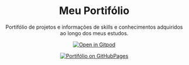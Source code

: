 <div align="center">

# Meu Portifólio


Portifólio de projetos e informações de skills e conhecimentos adquiridos ao longo dos meus estudos.

[![Open in Gitpod](https://gitpod.io/button/open-in-gitpod.svg)](https://gitpod.io/#https://github.com/mateusfg7/portifolio)

[![Portifólio on GitHubPages](https://img.shields.io/static/v1?label=&message=Open%20Page&color=black&style=flat&logo=github)](https://mateusfg7.github.io/portifolio/)

</div>
